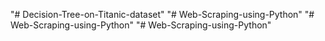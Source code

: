 "# Decision-Tree-on-Titanic-dataset" 
"# Web-Scraping-using-Python" 
"# Web-Scraping-using-Python" 
"# Web-Scraping-using-Python" 
